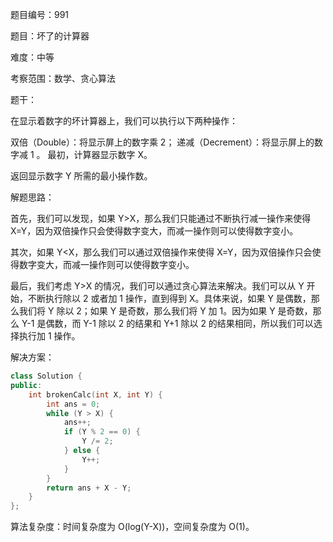 题目编号：991

题目：坏了的计算器

难度：中等

考察范围：数学、贪心算法

题干：

在显示着数字的坏计算器上，我们可以执行以下两种操作：

双倍（Double）：将显示屏上的数字乘 2；
递减（Decrement）：将显示屏上的数字减 1 。
最初，计算器显示数字 X。

返回显示数字 Y 所需的最小操作数。

解题思路：

首先，我们可以发现，如果 Y>X，那么我们只能通过不断执行减一操作来使得 X=Y，因为双倍操作只会使得数字变大，而减一操作则可以使得数字变小。

其次，如果 Y<X，那么我们可以通过双倍操作来使得 X=Y，因为双倍操作只会使得数字变大，而减一操作则可以使得数字变小。

最后，我们考虑 Y>X 的情况，我们可以通过贪心算法来解决。我们可以从 Y 开始，不断执行除以 2 或者加 1 操作，直到得到 X。具体来说，如果 Y 是偶数，那么我们将 Y 除以 2；如果 Y 是奇数，那么我们将 Y 加 1。因为如果 Y 是奇数，那么 Y-1 是偶数，而 Y-1 除以 2 的结果和 Y+1 除以 2 的结果相同，所以我们可以选择执行加 1 操作。

解决方案：

```cpp
class Solution {
public:
    int brokenCalc(int X, int Y) {
        int ans = 0;
        while (Y > X) {
            ans++;
            if (Y % 2 == 0) {
                Y /= 2;
            } else {
                Y++;
            }
        }
        return ans + X - Y;
    }
};
```

算法复杂度：时间复杂度为 O(log(Y-X))，空间复杂度为 O(1)。